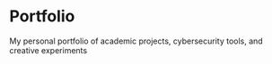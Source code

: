# Portfolio
My personal portfolio of academic projects, cybersecurity tools, and creative experiments
